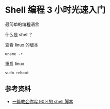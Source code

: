 # Shell 编程 3 小时光速入门

最简单的编程语言

什么是 shell？

查看 linux 的版本

```shell
uname -r
```

重启 linux

```shell
sudo reboot
```

## 参考资料

-   [一篇教会你写 90%的 shell 脚本](https://zhuanlan.zhihu.com/p/315294919)
